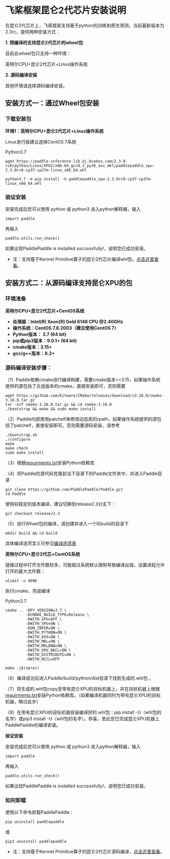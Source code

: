 # 飞桨框架昆仑2代芯片安装说明

在昆仑2代芯片上，飞桨框架支持基于python的训练和原生预测，当前最新版本为2.3rc，提供两种安装方式：

**1. 预编译的支持昆仑2代芯片的wheel包**

目前此wheel包只支持一种环境：

英特尔CPU+昆仑2代芯片+Linux操作系统

**2. 源码编译安装**

其他环境请选择源码编译安装。

## 安装方式一：通过Wheel包安装

### 下载安装包

**环境1：英特尔CPU+昆仑2代芯片+Linux操作系统**

Linux发行版建议选择CentOS 7系统

Python3.7

```
wget https://paddle-inference-lib.bj.bcebos.com/2.3.0-rc0/python/Linux/XPU2/x86-64_gcc8.2_py36_avx_mkl/paddlepaddle_xpu-2.3.0rc0-cp37-cp37m-linux_x86_64.whl
```

```
python3.7 -m pip install -U paddlepaddle_xpu-2.3.0rc0-cp37-cp37m-linux_x86_64.whl
```


### 验证安装

安装完成后您可以使用 python 或 python3 进入python解释器，输入

```
import paddle
```

再输入

```
paddle.utils.run_check()
```

如果出现PaddlePaddle is installed successfully!，说明您已成功安装。

* 注：支持基于Kermel Primitive算子的昆仑2代芯片编译whl包，[点击这里查看](https://www.kunlunxin.com.cn)。

## 安装方式二：从源码编译支持昆仑XPU的包

### 环境准备

**英特尔CPU+昆仑2代芯片+CentOS系统**

- **处理器：Intel(R) Xeon(R) Gold 6148 CPU @2.40GHz**
- **操作系统：CentOS 7.8.2003（建议使用CentOS 7）**
- **Python版本： 3.7 (64 bit)**
- **pip或pip3版本：9.0.1+ (64 bit)**
- **cmake版本：3.15+**
- **gcc/g++版本：8.2+**


### 源码编译安装步骤：


（1）Paddle依赖cmake进行编译构建，需要cmake版本>=3.15，如果操作系统提供的源包括了合适版本的cmake，直接安装即可，否则需要

```
wget https://github.com/Kitware/CMake/releases/download/v3.16.8/cmake-3.16.8.tar.gz
tar -xzf cmake-3.16.8.tar.gz && cd cmake-3.16.8
./bootstrap && make && sudo make install
```

（2）Paddle内部使用patchelf来修改动态库的rpath，如果操作系统提供的源包括了patchelf，直接安装即可，否则需要源码安装，请参考

```
./bootstrap.sh
./configure
make
make check
sudo make install
```

（3）根据[requirments.txt](https://github.com/PaddlePaddle/Paddle/blob/develop/python/requirements.txt)安装Python依赖库

（4）将Paddle的源代码克隆到当下目录下的Paddle文件夹中，并进入Paddle目录

```
git clone https://github.com/PaddlePaddle/Paddle.git
cd Paddle
```

使用较稳定的版本编译，建议切换到release2.3分支下：

```
git checkout release/2.3
```

（5）进行Wheel包的编译，请创建并进入一个叫build的目录下

```
mkdir build && cd build
```

具体编译选项含义可参见[编译选项表](https://www.paddlepaddle.org.cn/documentation/docs/zh/develop/install/Tables.html#Compile)

**英特尔CPU+昆仑2代芯+CentOS系统**

链接过程中打开文件数较多，可能超过系统默认限制导致编译出错，设置进程允许打开的最大文件数：

```
ulimit -n 4096
```

执行cmake，完成编译

Python3.7

```
cmake .. -DPY_VERSION=3.7 \
         -DCMAKE_BUILD_TYPE=Release \
         -DWITH_GPU=OFF \
         -DWITH_XPU=ON \
         -DON_INFER=ON \
         -DWITH_PYTHON=ON \
         -DWITH_AVX=ON \
         -DWITH_MKL=ON \
         -DWITH_MKLDNN=ON \
         -DWITH_XPU_BKCL=ON \
         -DWITH_DISTRIBUTE=ON \
         -DWITH_NCCL=OFF

make -j$(nproc)
```

（6）编译成功后进入Paddle/build/python/dist目录下找到生成的.whl包 。

（7）将生成的.whl包copy至带有昆仑XPU的目标机器上，并在目标机器上根据[requirments.txt](https://github.com/PaddlePaddle/Paddle/blob/develop/python/requirements.txt)安装Python依赖库。（如果编译机器同时为带有昆仑XPU的目标机器，略过此步）

（8）在带有昆仑XPU的目标机器安装编译好的.whl包：pip install -U（whl包的名字）或pip3 install -U（whl包的名字）。恭喜，至此您已完成昆仑XPU机器上PaddlePaddle的编译安装。

**验证安装**

安装完成后您可以使用 python 或 python3 进入python解释器，输入

```
import paddle
```

再输入

```
paddle.utils.run_check()
```

如果出现PaddlePaddle is installed successfully!，说明您已成功安装。

### 如何卸载

使用以下命令卸载PaddlePaddle：

```
pip uninstall paddlepaddle
```

或

```
pip3 uninstall paddlepaddle
```

* 注：支持基于Kermel Primitive算子的昆仑2代芯片源码编译，[点击这里查看](https://www.kunlunxin.com.cn)。
